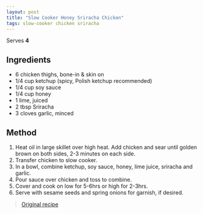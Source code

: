 ```yaml
---
layout: post
title: "Slow Cooker Honey Sriracha Chicken"
tags: slow-cooker chicken sriracha
---
```


Serves **4**

## Ingredients

* 6 chicken thighs, bone-in & skin on
* 1/4 cup ketchup (spicy, Polish ketchup recommended)
* 1/4 cup soy sauce
* 1/4 cup honey
* 1 lime, juiced
* 2 tbsp Sriracha
* 3 cloves garlic, minced

## Method

1. Heat oil in large skillet over high heat. Add chicken and sear until golden brown on both sides,
   2-3 minutes on each side.
2. Transfer chicken to slow cooker.
3. In a bowl, combine ketchup, soy sauce, honey, lime juice, sriracha and garlic.
4. Pour sauce over chicken and toss to combine.
5. Cover and cook on low for 5-6hrs or high for 2-3hrs.
6. Serve with sesame seeds and spring onions for garnish, if desired.

> [Original recipe](https://chefsavvy.com/slow-cooker-honey-sriracha-chicken/)
